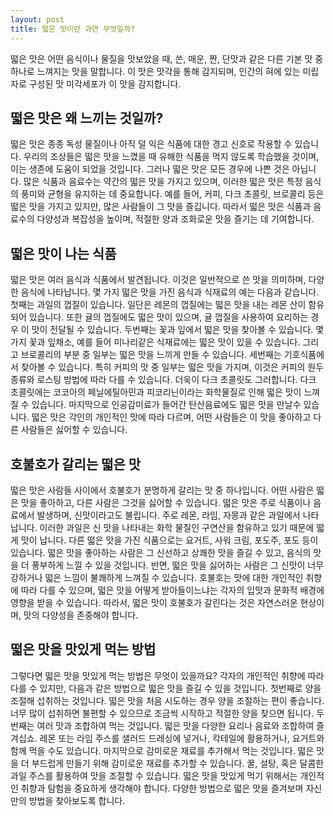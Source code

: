 ```yaml
---
layout: post
title: 떫은 맛이란 과연 무엇일까?
---
```


떫은 맛은 어떤 음식이나 물질을 맛보았을 때, 쓴, 매운, 짠, 단맛과 같은 다른 기본 맛 중 하나로 느껴지는 맛을 말합니다. 이 맛은 맛각을 통해 감지되며, 인간의 혀에 있는 미립자로 구성된 맛 미각세포가 이 맛을 감지합니다.


<h2>떫은 맛은 왜 느끼는 것일까?</h2>
떫은 맛은 종종 독성 물질이나 아직 덜 익은 식품에 대한 경고 신호로 작용할 수 있습니다. 우리의 조상들은 떫은 맛을 느꼈을 때 유해한 식품을 먹지 않도록 학습했을 것이며, 이는 생존에 도움이 되었을 것입니다. 그러나 떫은 맛은 모든 경우에 나쁜 것은 아닙니다. 많은 식품과 음료수는 약간의 떫은 맛을 가지고 있으며, 이러한 떫은 맛은 특정 음식의 풍미와 균형을 유지하는 데 중요합니다. 예를 들어, 커피, 다크 초콜릿, 브로콜리 등은 떫은 맛을 가지고 있지만, 많은 사람들이 그 맛을 즐깁니다. 따라서 떫은 맛은 식품과 음료수의 다양성과 복잡성을 높이며, 적절한 양과 조화로운 맛을 즐기는 데 기여합니다.


<h2>떫은 맛이 나는 식품</h2>
떫은 맛은 여러 음식과 식품에서 발견됩니다. 이것은 일반적으로 쓴 맛을 의미하며, 다양한 음식에 나타납니다. 몇 가지 떫은 맛을 가진 음식과 식재료의 예는 다음과 같습니다. 첫째는 과일의 껍질이 있습니다. 일단은 레몬의 껍질에는 떫은 맛을 내는 레몬 산이 함유되어 있습니다. 또한 귤의 껍질에도 떫은 맛이 있으며, 귤 껍질을 사용하여 요리하는 경우 이 맛이 전달될 수 있습니다. 두번째는 꽃과 잎에서 떫은 맛을 찾아볼 수 있습니다. 몇 가지 꽃과 잎채소, 예를 들어 미나리같은 식재료에는 떫은 맛이 있을 수 있습니다. 그리고 브로콜리의 부분 중 일부는 떫은 맛을 느끼게 만들 수 있습니다. 세번째는 기호식품에서 찾아볼 수 있습니다. 특히 커피의 맛 중 일부는 떫은 맛을 가지며, 이것은 커피의 원두 종류와 로스팅 방법에 따라 다를 수 있습니다. 더욱이 다크 초콜릿도 그러합니다. 다크 초콜릿에는 코코아의 페닐에틸아민과 피코리닌이라는 화학물질로 인해 떫은 맛이 느껴질 수 있습니다. 마지막으로 인공감미료가 들어간 탄산음료에도 떫은 맛을 만날수 있습니다. 떫은 맛은 각인의 개인적인 맛에 따라 다르며, 어떤 사람들은 이 맛을 좋아하고 다른 사람들은 싫어할 수 있습니다.


<h2>호불호가 갈리는 떫은 맛</h2>
떫은 맛은 사람들 사이에서 호불호가 분명하게 갈리는 맛 중 하나입니다. 어떤 사람은 떫은 맛을 좋아하고, 다른 사람은 그것을 싫어할 수 있습니다. 떫은 맛은 주로 식품이나 음료에서 발생하며, 신맛이라고도 불립니다. 주로 레몬, 라임, 자몽과 같은 과일에서 나타납니다. 이러한 과일은 신 맛을 나타내는 화학 물질인 구연산을 함유하고 있기 때문에 떫게 맛이 납니다. 다른 떫은 맛을 가진 식품으로는 요거트, 사워 크림, 포도주, 포도 등이 있습니다. 떫은 맛을 좋아하는 사람은 그 신선하고 상쾌한 맛을 즐길 수 있고, 음식의 맛을 더 풍부하게 느낄 수 있을 것입니다. 반면, 떫은 맛을 싫어하는 사람은 그 신맛이 너무 강하거나 떫은 느낌이 불쾌하게 느껴질 수 있습니다. 호불호는 맛에 대한 개인적인 취향에 따라 다를 수 있으며, 떫은 맛을 어떻게 받아들이느냐는 각자의 입맛과 문화적 배경에 영향을 받을 수 있습니다. 따라서, 떫은 맛이 호불호가 갈린다는 것은 자연스러운 현상이며, 맛의 다양성을 존중해야 합니다.


<h2>떫은 맛을 맛있게 먹는 방법</h2>
그렇다면 떫은 맛을 맛있게 먹는 방법은 무엇이 있을까요? 각자의 개인적인 취향에 따라 다를 수 있지만, 다음과 같은 방법으로 떫은 맛을 즐길 수 있을 것입니다. 첫번째로 양을 조절해 섭취하는 것입니다. 떫은 맛을 처음 시도하는 경우 양을 조절하는 편이 좋습니다. 너무 많이 섭취하면 불편할 수 있으므로 조금씩 시작하고 적절한 양을 찾으면 됩니다. 두번째는 여러 맛과 조합하여 먹는 것입니다. 떫은 맛을 다양한 요리나 음료와 조합하여 즐겨십쇼. 레몬 또는 라임 주스를 샐러드 드레싱에 넣거나, 칵테일에 활용하거나, 요거트와 함께 먹을 수도 있습니다. 마지막으로 감미로운 재료를 추가해서 먹는 것입니다. 떫은 맛을 더 부드럽게 만들기 위해 감미로운 재료를 추가할 수 있습니다. 꿀, 설탕, 혹은 달콤한 과일 주스를 활용하여 맛을 조절할 수 있습니다. 떫은 맛을 맛있게 먹기 위해서는 개인적인 취향과 탐험을 중요하게 생각해야 합니다. 다양한 방법으로 떫은 맛을 즐겨보며 자신만의 방법을 찾아보도록 합니다.